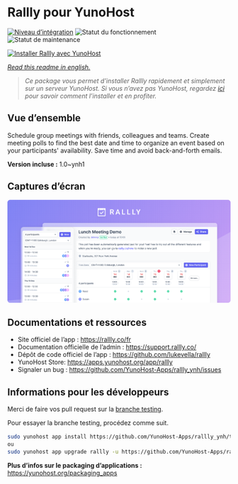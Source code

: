 <!--
N.B.: This README was automatically generated by https://github.com/YunoHost/apps/tree/master/tools/README-generator
It shall NOT be edited by hand.
-->

# Rallly pour YunoHost

[![Niveau d’intégration](https://dash.yunohost.org/integration/rallly.svg)](https://dash.yunohost.org/appci/app/rallly) ![Statut du fonctionnement](https://ci-apps.yunohost.org/ci/badges/rallly.status.svg) ![Statut de maintenance](https://ci-apps.yunohost.org/ci/badges/rallly.maintain.svg)

[![Installer Rallly avec YunoHost](https://install-app.yunohost.org/install-with-yunohost.svg)](https://install-app.yunohost.org/?app=rallly)

*[Read this readme in english.](./README.md)*

> *Ce package vous permet d’installer Rallly rapidement et simplement sur un serveur YunoHost.
Si vous n’avez pas YunoHost, regardez [ici](https://yunohost.org/#/install) pour savoir comment l’installer et en profiter.*

## Vue d’ensemble

Schedule group meetings with friends, colleagues and teams. Create meeting polls to find the best date and time to organize an event based on your participants' availability. Save time and avoid back-and-forth emails.

**Version incluse :** 1.0~ynh1

## Captures d’écran

![Capture d’écran de Rallly](./doc/screenshots/screenshot.png)

## Documentations et ressources

* Site officiel de l’app : <https://rallly.co/fr>
* Documentation officielle de l’admin : <https://support.rallly.co/>
* Dépôt de code officiel de l’app : <https://github.com/lukevella/rallly>
* YunoHost Store: <https://apps.yunohost.org/app/rallly>
* Signaler un bug : <https://github.com/YunoHost-Apps/rallly_ynh/issues>

## Informations pour les développeurs

Merci de faire vos pull request sur la [branche testing](https://github.com/YunoHost-Apps/rallly_ynh/tree/testing).

Pour essayer la branche testing, procédez comme suit.

``` bash
sudo yunohost app install https://github.com/YunoHost-Apps/rallly_ynh/tree/testing --debug
ou
sudo yunohost app upgrade rallly -u https://github.com/YunoHost-Apps/rallly_ynh/tree/testing --debug
```

**Plus d’infos sur le packaging d’applications :** <https://yunohost.org/packaging_apps>
